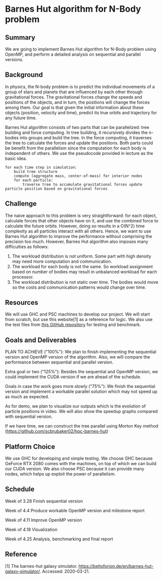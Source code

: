 # Barnes Hut algorithm for N-Body problem
## Summary
We are going to implement Barnes Hut algorithm for N-Body problem using OpenMP, and perform a detailed analysis on sequential and parallel versions.


## Background
In physics, the N-body problem is to predict the individual movements of a group of stars and planets that are influenced by each other through gravitational forces. The gravitational forces change the speeds and positions of the objects, and in turn, the positions will change the forces among them. Our goal is that given the initial information about these objects (position, velocity and time), predict its true orbits and trajectory for any future time. 

Barnes Hut algorithm consists of two parts that can be parallelized: tree building and force computing. In tree building, it recursively divides the n-bodies into groups and build the tree. In the force computing, it traverses the tree to calculate the forces and update the positions. Both parts could be benefit from the parallelism since the computation for each body is independent of others. We use the pseudocode provided in lecture as the basic idea.

```
for each time step in simulation:
    build tree structure
    compute (aggregate mass, center-of-mass) for interior nodes 
    for each particle:
        traverse tree to accumulate gravitational forces update particle position based on gravitational forces
```

## Challenge

The naive approach to this problem is very straightforward: for each object, calculate forces that other objects have on it, and use the combined force to calculate the future orbits. However, doing so results in a O(N^2) time complexity as all particles interact with all others. Hence, we want to use Barnes Hut algorithm to improve the performance without comprising the precision too much. However, Barnes Hut algorithm also imposes many difficulties as follows:
1. The workload distribution is not uniform. Some part with high density may need more computation and communication.
2. The workload for each body is not the same. So workload assignment based on number of bodies may result in unbalanced workload for each processor.
3. The workload distribution is not static over time. The bodies would move so the costs and communication patterns would change over time.

## Resources
We will use GHC and PSC machines to develop our project. We will start from scratch, but use this website[1] as a reference for logic. We also use the test files from [this GitHub repository](https://github.com/chindesaurus/BarnesHut-N-Body/tree/master/inputs) for testing and benchmark.

## Goals and Deliverables

PLAN TO ACHIEVE ("100\%"): We plan to finish implementing the sequential version and OpenMP version of the algorithm. Also, we will compare the performance between sequential and parallel version.

Extra goal or two ("125\%"): Besides the sequential and OpenMP version, we could implement the CUDA version if we are ahead of the schedule. 

Goals in case the work goes more slowly ("75\%"): We finish the sequential version and implement a workable parallel solution which may not speed up as much as expected. 

As for demo, we plan to visualize our outputs which is the evolution of particle positions in video. We will also show the speedup graphs compared with sequential version.

If we have time, we can construct the tree parallel using Morton Key method (https://github.com/scbrubaker02/hpc-barnes-hut)

## Platform Choice
We use GHC for developing and simple testing. We choose GHC because GeForce RTX 2080 comes with the machines, on top of which we can build our CUDA version. We also choose PSC because it can provide many nodes, which helps up exploit the power of parallelism.

## Schedule
Week of 3.28 Finish sequential version 

Week of 4.4 Produce workable OpenMP version and milestone report

Week of 4.11 Improve OpenMP version

Week of 4.18 Visualization

Week of 4.25 Analysis, benchmarking and final report

## Reference
[1] The barnes-hut galaxy simulator. https://beltoforion.de/en/barnes-hut-galaxy-simulator/. Accessed: 2020-03-21.
